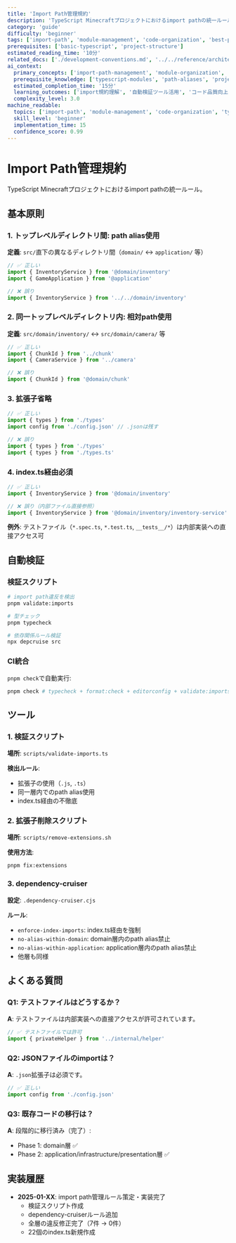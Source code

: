 ```yaml
---
title: 'Import Path管理規約'
description: 'TypeScript Minecraftプロジェクトにおけるimport pathの統一ルールとベストプラクティス'
category: 'guide'
difficulty: 'beginner'
tags: ['import-path', 'module-management', 'code-organization', 'best-practices', 'typescript']
prerequisites: ['basic-typescript', 'project-structure']
estimated_reading_time: '10分'
related_docs: ['./development-conventions.md', '../../reference/architecture/directory-structure.md']
ai_context:
  primary_concepts: ['import-path-management', 'module-organization', 'code-consistency', 'tooling']
  prerequisite_knowledge: ['typescript-modules', 'path-aliases', 'project-structure']
  estimated_completion_time: '15分'
  learning_outcomes: ['import規約理解', '自動検証ツール活用', 'コード品質向上']
  complexity_level: 3.0
machine_readable:
  topics: ['import-path', 'module-management', 'code-organization', 'typescript']
  skill_level: 'beginner'
  implementation_time: 15
  confidence_score: 0.99
---
```


# Import Path管理規約

TypeScript Minecraftプロジェクトにおけるimport pathの統一ルール。

## 基本原則

### 1. トップレベルディレクトリ間: path alias使用

**定義**: `src/`直下の異なるディレクトリ間（`domain/` ↔ `application/` 等）

```typescript
// ✅ 正しい
import { InventoryService } from '@domain/inventory'
import { GameApplication } from '@application'

// ❌ 誤り
import { InventoryService } from '../../domain/inventory'
```

### 2. 同一トップレベルディレクトリ内: 相対path使用

**定義**: `src/domain/inventory/` ↔ `src/domain/camera/` 等

```typescript
// ✅ 正しい
import { ChunkId } from '../chunk'
import { CameraService } from '../camera'

// ❌ 誤り
import { ChunkId } from '@domain/chunk'
```

### 3. 拡張子省略

```typescript
// ✅ 正しい
import { types } from './types'
import config from './config.json' // .jsonは残す

// ❌ 誤り
import { types } from './types'
import { types } from './types.ts'
```

### 4. index.ts経由必須

```typescript
// ✅ 正しい
import { InventoryService } from '@domain/inventory'

// ❌ 誤り（内部ファイル直接参照）
import { InventoryService } from '@domain/inventory/inventory-service'
```

**例外**: テストファイル（`*.spec.ts`, `*.test.ts`, `__tests__/*`）は内部実装への直接アクセス可

## 自動検証

### 検証スクリプト

```bash
# import path違反を検出
pnpm validate:imports

# 型チェック
pnpm typecheck

# 依存関係ルール検証
npx depcruise src
```

### CI統合

`pnpm check`で自動実行:

```bash
pnpm check # typecheck + format:check + editorconfig + validate:imports
```

## ツール

### 1. 検証スクリプト

**場所**: `scripts/validate-imports.ts`

**検出ルール**:

- 拡張子の使用（`.js`, `.ts`）
- 同一層内でのpath alias使用
- index.ts経由の不徹底

### 2. 拡張子削除スクリプト

**場所**: `scripts/remove-extensions.sh`

**使用方法**:

```bash
pnpm fix:extensions
```

### 3. dependency-cruiser

**設定**: `.dependency-cruiser.cjs`

**ルール**:

- `enforce-index-imports`: index.ts経由を強制
- `no-alias-within-domain`: domain層内のpath alias禁止
- `no-alias-within-application`: application層内のpath alias禁止
- 他層も同様

## よくある質問

### Q1: テストファイルはどうするか？

**A**: テストファイルは内部実装への直接アクセスが許可されています。

```typescript
// ✅ テストファイルでは許可
import { privateHelper } from '../internal/helper'
```

### Q2: JSONファイルのimportは？

**A**: `.json`拡張子は必須です。

```typescript
// ✅ 正しい
import config from './config.json'
```

### Q3: 既存コードの移行は？

**A**: 段階的に移行済み（完了）:

- Phase 1: domain層 ✅
- Phase 2: application/infrastructure/presentation層 ✅

## 実装履歴

- **2025-01-XX**: import path管理ルール策定・実装完了
  - 検証スクリプト作成
  - dependency-cruiserルール追加
  - 全層の違反修正完了（7件 → 0件）
  - 22個のindex.ts新規作成
